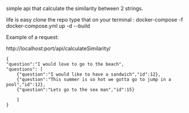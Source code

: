simple api that calculate the similarity between 2 strings.

life is easy 
clone the repo 
type that on your terminal : 
docker-compose -f docker-compose.yml up -d --build

Example of a request:

http://localhost:port/api/calculateSimilarity/

	{
	"question":"I would love to go to the beach",
	"questions": [
		{"question":"I would like to have a sandwich","id":12},
		{"question":"This summer is so hot we gotta go to jump in a pool","id":12},
		{"question":"Lets go to the sea man","id":15}

		]
	}


